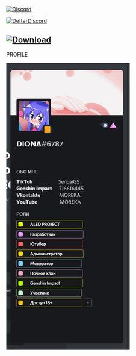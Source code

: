[![Discord](https://img.shields.io/badge/discord-ALEDPROJECT-purple?style=for-the-badge)](https://discord.gg/rQHRex2)

[![DetterDiscord](https://img.shields.io/badge/Скачать-BETTERDISCORD-black?style=for-the-badge)](https://betterdiscord.app)

[![Download](https://img.shields.io/badge/Скачать-ТЕМУ-black?style=for-the-badge)](https://github.com/ALEDPROJECT/ALED-PROJECT/releases/download/14.7/aledproject.theme.css)
---
PROFILE

![](profile.png)

